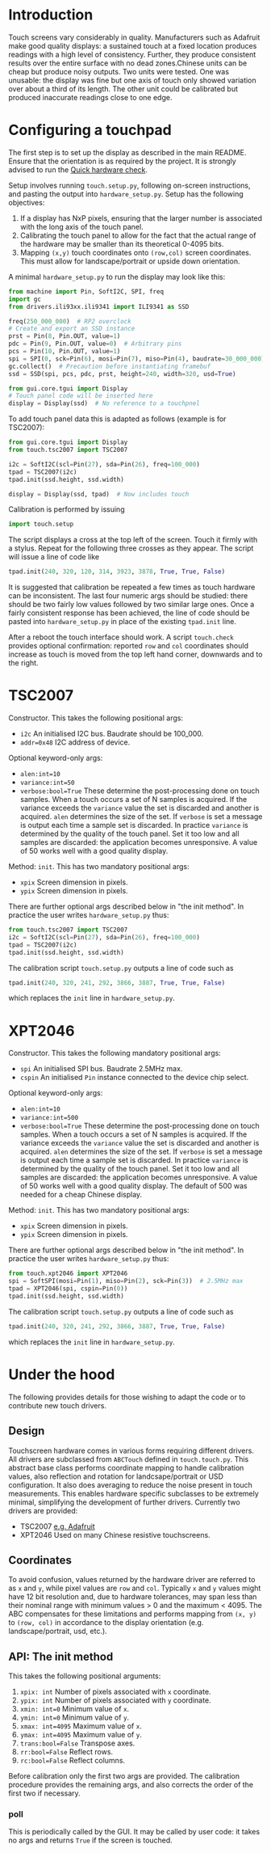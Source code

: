 # Introduction

Touch screens vary considerably in quality. Manufacturers such as Adafruit make
good quality displays: a sustained touch at a fixed location produces readings
with a high level of consistency. Further, they produce consistent results over
the entire surface with no dead zones.Chinese units can be cheap but produce
noisy outputs. Two units were tested. One was unusable: the display was fine but
one axis of touch only showed variation over about a third of its length. The
other unit could be calibrated but produced inaccurate readings close to one
edge.

# Configuring a touchpad

The first step is to set up the display as described in the main README. Ensure
that the orientation is as required by the project. It is strongly advised to
run the [Quick hardware check](./README.md#16-quick-hardware-check).

Setup involves running `touch.setup.py`, following on-screen instructions, and
pasting the output into `hardware_setup.py`. Setup has the following objectives:
1. If a display has NxP pixels, ensuring that the larger number is associated
with the long axis of the touch panel.
2. Calibrating the touch panel to allow for the fact that the actual range of
the hardware may be smaller than its theoretical 0-4095 bits.
3. Mapping `(x,y)` touch coordinates onto `(row,col)` screen coordinates. This
must allow for landscape/portrait or upside down orientation.

A minimal `hardware_setup.py` to run the display may look like this:
```python
from machine import Pin, SoftI2C, SPI, freq
import gc
from drivers.ili93xx.ili9341 import ILI9341 as SSD

freq(250_000_000)  # RP2 overclock
# Create and export an SSD instance
prst = Pin(8, Pin.OUT, value=1)
pdc = Pin(9, Pin.OUT, value=0)  # Arbitrary pins
pcs = Pin(10, Pin.OUT, value=1)
spi = SPI(0, sck=Pin(6), mosi=Pin(7), miso=Pin(4), baudrate=30_000_000)
gc.collect()  # Precaution before instantiating framebuf
ssd = SSD(spi, pcs, pdc, prst, height=240, width=320, usd=True)

from gui.core.tgui import Display
# Touch panel code will be inserted here
display = Display(ssd)  # No reference to a touchpnel
```

To add touch panel data this is adapted as follows (example is for TSC2007):
```python
from gui.core.tgui import Display
from touch.tsc2007 import TSC2007

i2c = SoftI2C(scl=Pin(27), sda=Pin(26), freq=100_000)
tpad = TSC2007(i2c)
tpad.init(ssd.height, ssd.width)

display = Display(ssd, tpad)  # Now includes touch
```
Calibration is performed by issuing
```python
import touch.setup
```
The script displays a cross at the top left of the screen. Touch it firmly with
a stylus. Repeat for the following three crosses as they appear. The script will
issue a line of code like
```python
tpad.init(240, 320, 120, 314, 3923, 3878, True, True, False)
```
It is suggested that calibration be repeated a few times as touch hardware can
be inconsistent. The last four numeric args should be studied: there should be
two fairly low values followed by two similar large ones. Once a fairly
consistent response has been achieved, the line of code should be pasted into
`hardware_setup.py` in place of the existing `tpad.init` line.

After a reboot the touch interface should work. A script `touch.check` provides
optional confirmation: reported `row` and `col` coordinates should increase as
touch is moved from the top left hand corner, downwards and to the right.

# TSC2007

Constructor. This takes the following positional args:
* `i2c` An initialised I2C bus. Baudrate should be 100_000.
* `addr=0x48` I2C address of device.

Optional keyword-only args:
* `alen:int=10`
* `variance:int=50`
* `verbose:bool=True`
These determine the post-processing done on touch samples. When a touch occurs a
set of N samples is acquired. If the variance exceeds the `variance` value the
set is discarded and another is acquired. `alen` determines the size of the set.
If `verbose` is set a message is output each time a sample set is discarded. In
practice `variance` is determined by the quality of the touch panel. Set it too
low and all samples are discarded: the application becomes unresponsive. A value
of 50 works well with a good quality display.

Method: `init`. This has two mandatory positional args:
* `xpix` Screen dimension in pixels.
* `ypix` Screen dimension in pixels.

There are further optional args described below in "the init method". In
practice the user writes `hardware_setup.py` thus:
```python
from touch.tsc2007 import TSC2007
i2c = SoftI2C(scl=Pin(27), sda=Pin(26), freq=100_000)
tpad = TSC2007(i2c)
tpad.init(ssd.height, ssd.width)
```
The calibration script `touch.setup.py` outputs a line of code such as
```python
tpad.init(240, 320, 241, 292, 3866, 3887, True, True, False)
```
which replaces the `init` line in `hardware_setup.py`.

# XPT2046

Constructor. This takes the following mandatory positional args:
* `spi` An initialised SPI bus. Baudrate 2.5MHz max.
* `cspin` An initialised `Pin` instance connected to the device chip select.

Optional keyword-only args:
* `alen:int=10`
* `variance:int=500`
* `verbose:bool=True`
These determine the post-processing done on touch samples. When a touch occurs a
set of N samples is acquired. If the variance exceeds the `variance` value the
set is discarded and another is acquired. `alen` determines the size of the set.
If `verbose` is set a message is output each time a sample set is discarded. In
practice `variance` is determined by the quality of the touch panel. Set it too
low and all samples are discarded: the application becomes unresponsive. A value
of 50 works well with a good quality display. The default of 500 was needed for
a cheap Chinese display.

Method: `init`. This has two mandatory positional args:
* `xpix` Screen dimension in pixels.
* `ypix` Screen dimension in pixels.

There are further optional args described below in "the init method". In
practice the user writes `hardware_setup.py` thus:
```python
from touch.xpt2046 import XPT2046
spi = SoftSPI(mosi=Pin(1), miso=Pin(2), sck=Pin(3))  # 2.5MHz max
tpad = XPT2046(spi, cspin=Pin(0))
tpad.init(ssd.height, ssd.width)
```
The calibration script `touch.setup.py` outputs a line of code such as
```python
tpad.init(240, 320, 241, 292, 3866, 3887, True, True, False)
```
which replaces the `init` line in `hardware_setup.py`.

# Under the hood

The following provides details for those wishing to adapt the code or to
contribute new touch drivers.

## Design

Touchscreen hardware comes in various forms requiring different drivers. All
drivers are subclassed from `ABCTouch` defined in `touch.touch.py`. This
abstract base class performs coordinate mapping to handle calibration values,
also reflection and rotation for landcsape/portrait or USD configuration. It
also does averaging to reduce the noise present in touch measurements. This
enables hardware specific subclasses to be extremely minimal, simplifying the
development of further drivers. Currently two drivers are provided:
* TSC2007 [e.g. Adafruit](http://www.adafruit.com/products/5423)
* XPT2046 Used on many Chinese resistive touchscreens.

## Coordinates

To avoid confusion, values returned by the hardware driver are referred to as `x`
and `y`, while pixel values are `row` and `col`. Typically `x` and `y` values
might have 12 bit resolution and, due to hardware tolerances, may span less than
their nominal range with minimum values > 0 and the maximum < 4095. The ABC
compensates for these limitations and performs mapping from `(x, y)` to
`(row, col)` in accordance to the display orientation (e.g. landscape/portrait,
usd, etc.).

## API: The init method

This takes the following positional arguments:
1. `xpix: int` Number of pixels associated with `x` coordinate.
2. `ypix: int` Number of pixels associated with `y` coordinate.
3. `xmin: int=0` Minimum value of `x`.
4. `ymin: int=0` Minimum value of `y`.
5. `xmax: int=4095` Maximum  value of `x`.
6. `ymax: int=4095` Maximum value of `y`.
7. `trans:bool=False` Transpose axes.
8. `rr:bool=False` Reflect rows.
9. `rc:bool=False` Reflect columns.

Before calibration only the first two args are provided. The calibration
procedure provides the remaining args, and also corrects the order of the first
two if necessary.

### poll

This is periodically called by the GUI. It may be called by user code: it takes
no args and returns `True` if the screen is touched.
